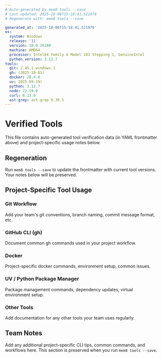 ```yaml
---
# Auto-generated by mem8 tools --save
# Last updated: 2025-10-06T15:18:41.521976
# Regenerate with: mem8 tools --save

generated_at: '2025-10-06T15:18:41.521976'
os:
  system: Windows
  release: '11'
  version: 10.0.26100
  machine: AMD64
  processor: Intel64 Family 6 Model 183 Stepping 1, GenuineIntel
  python_version: 3.12.7
tools:
  git: 2.45.1.windows.1
  gh: (2025-10-01)
  docker: 28.4.0
  uv: 2025-09-19)
  python: 3.12.7
  node: 22.19.0
  curl: 8.13.0
  ast-grep: ast-grep 0.39.5
---
```


# Verified Tools

This file contains auto-generated tool verification data (in YAML frontmatter above) and project-specific usage notes below.

## Regeneration

Run `mem8 tools --save` to update the frontmatter with current tool versions. Your notes below will be preserved.

## Project-Specific Tool Usage

### Git Workflow
Add your team's git conventions, branch naming, commit message format, etc.

### GitHub CLI (gh)
Document common gh commands used in your project workflow.

### Docker
Project-specific docker commands, environment setup, common issues.

### UV / Python Package Manager
Package management commands, dependency updates, virtual environment setup.

### Other Tools
Add documentation for any other tools your team uses regularly.

## Team Notes

Add any additional project-specific CLI tips, common commands, and workflows here.
This section is preserved when you run `mem8 tools --save`.
